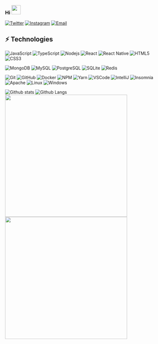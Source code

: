 ### Hi <img src="https://camo.githubusercontent.com/35d3d11359a49bf12aebb834cc13fd81b95eff4e/68747470733a2f2f6d656469612e67697068792e636f6d2f6d656469612f6876524a434c467a6361737252346961377a2f67697068792e676966" width="30"/>

[![Twitter](https://img.shields.io/badge/-@ofilipemoreno-black?style=flat-square&labelColor=black&logo=twitter&logoColor=white&link=https://twitter.com/ofilipemoreno)](https://twitter.com/ofilipemoreno)
[![Instagram](https://img.shields.io/badge/-@ofilipemoreno-black?style=flat-square&labelColor=black&logo=instagram&logoColor=white&link=https://twitter.com/ofilipemoreno)](https://instagram.com/ofilipemoreno)
[![Email](https://img.shields.io/badge/-Email-black?style=flat-square&labelColor=black&logo=gmail&logoColor=white&link=mailto:y8.filipe@gmail.com)](mailto:y8.filipe@gmail.com)


## ⚡ Technologies

![JavaScript](https://img.shields.io/badge/-JavaScript-black?style=flat-square&logo=javascript)
![TypeScript](https://img.shields.io/badge/-TypeScript-007ACC?style=flat-square&logo=typescript)
![Nodejs](https://img.shields.io/badge/-Nodejs-339933?style=flat-square&logo=Node.js&logoColor=white)
![React](https://img.shields.io/badge/-React-black?style=flat-square&logo=react)
![React Native](https://img.shields.io/badge/-ReactNative-black?style=flat-square&logo=react)
![HTML5](https://img.shields.io/badge/-HTML5-E34F26?style=flat-square&logo=html5&logoColor=white)
![CSS3](https://img.shields.io/badge/-CSS3-1572B6?style=flat-square&logo=css3)

![MongoDB](https://img.shields.io/badge/-MongoDB-black?style=flat-square&logo=mongodb)
![MySQL](https://img.shields.io/badge/-MySQL-4479A1?style=flat-square&logo=mysql&logoColor=white)
![PostgreSQL](https://img.shields.io/badge/-PostgreSQL-336791?style=flat-square&logo=postgresql)
![SQLite](https://img.shields.io/badge/-SQLite-003B57?style=flat-square&logo=sqlite)
![Redis](https://img.shields.io/badge/-Redis-DC382D?style=flat-square&logo=redis&logoColor=white)

![Git](https://img.shields.io/badge/-Git-F05032?style=flat-square&logo=git&logoColor=white)
![GitHub](https://img.shields.io/badge/-GitHub-181717?style=flat-square&logo=github)
![Docker](https://img.shields.io/badge/-Docker-2496ED?style=flat-square&logo=docker&logoColor=white)
![NPM](https://img.shields.io/badge/-NPM-CB3837?style=flat-square&logo=npm&logoColor=white)
![Yarn](https://img.shields.io/badge/Yarn-2C8EBB.svg?logo=yarn&logoColor=white)
![VSCode](https://img.shields.io/badge/-VSCode-007ACC?style=flat-square&logo=visual-studio-code&logoColor=white)
![IntelliJ](https://img.shields.io/badge/-IntelliJ%20IDEA-black?style=flat-square&logo=intellij-idea&logoColor=white)
![Insomnia](https://img.shields.io/badge/-Insomnia-5849BE?style=flat-square&logo=Insomnia)
![Apache](https://img.shields.io/badge/-Apache-D22128?style=flat-square&logo=apache&logoColor=white)
![Linux](https://img.shields.io/badge/-Linux-black?style=flat-square&logo=Linux&logoColor=white)
![Windows](https://img.shields.io/badge/-Windows-black?style=flat-square&logo=windows)

![Github stats](https://github-readme-stats.vercel.app/api?username=FilipeMoreno&show_icons=true&theme=dark&include_all_commits=true&count_private=true)
![Github Langs](https://github-readme-stats.vercel.app/api/top-langs/?username=FilipeMoreno&include_all_commits=true&count_private=true&layout=compact&theme=dark)
<img src="https://wakatime.com/share/@filipemoreno/72fd86fd-5519-43a1-99c7-778cd9fd6238.svg" width="400"/>
<img src="https://wakatime.com/share/@filipemoreno/fbf7adc6-5fda-44b8-943f-09d4ae43374d.svg" width="400"/>
